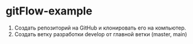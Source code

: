 # gitFlow-example
1. Создать репозиторий на GitHub и клонировать его на компьютер.
3. Создать ветку разработки develop от главной ветки (master, main)